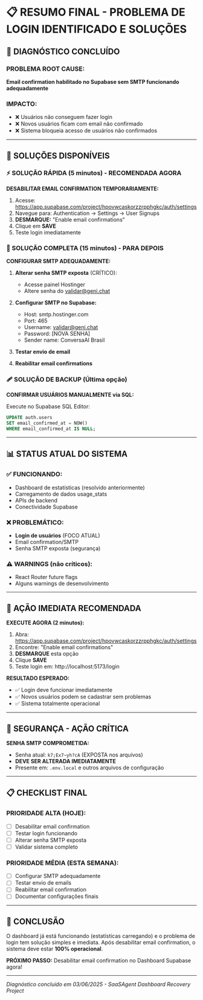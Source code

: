 # 📋 RESUMO FINAL - PROBLEMA DE LOGIN IDENTIFICADO E SOLUÇÕES

## 🚨 DIAGNÓSTICO CONCLUÍDO

### PROBLEMA ROOT CAUSE:
**Email confirmation habilitado no Supabase sem SMTP funcionando adequadamente**

### IMPACTO:
- ❌ Usuários não conseguem fazer login
- ❌ Novos usuários ficam com email não confirmado
- ❌ Sistema bloqueia acesso de usuários não confirmados

---

## 🎯 SOLUÇÕES DISPONÍVEIS

### ⚡ SOLUÇÃO RÁPIDA (5 minutos) - RECOMENDADA AGORA

**DESABILITAR EMAIL CONFIRMATION TEMPORARIAMENTE:**

1. Acesse: https://app.supabase.com/project/hpovwcaskorzzrpphgkc/auth/settings
2. Navegue para: Authentication → Settings → User Signups  
3. **DESMARQUE:** "Enable email confirmations"
4. Clique em **SAVE**
5. Teste login imediatamente

### 🔧 SOLUÇÃO COMPLETA (15 minutos) - PARA DEPOIS

**CONFIGURAR SMTP ADEQUADAMENTE:**

1. **Alterar senha SMTP exposta** (CRÍTICO):
   - Acesse painel Hostinger 
   - Altere senha do validar@geni.chat
   
2. **Configurar SMTP no Supabase:**
   - Host: smtp.hostinger.com
   - Port: 465  
   - Username: validar@geni.chat
   - Password: [NOVA SENHA]
   - Sender name: ConversaAI Brasil
   
3. **Testar envio de email**
4. **Reabilitar email confirmations**

### 🩹 SOLUÇÃO DE BACKUP (Última opção)

**CONFIRMAR USUÁRIOS MANUALMENTE via SQL:**

Execute no Supabase SQL Editor:
```sql
UPDATE auth.users 
SET email_confirmed_at = NOW()
WHERE email_confirmed_at IS NULL;
```

---

## 📊 STATUS ATUAL DO SISTEMA

### ✅ FUNCIONANDO:
- Dashboard de estatísticas (resolvido anteriormente)
- Carregamento de dados usage_stats  
- APIs de backend
- Conectividade Supabase

### ❌ PROBLEMÁTICO:
- **Login de usuários** (FOCO ATUAL)
- Email confirmation/SMTP
- Senha SMTP exposta (segurança)

### ⚠️ WARNINGS (não críticos):
- React Router future flags
- Alguns warnings de desenvolvimento

---

## 🎯 AÇÃO IMEDIATA RECOMENDADA

**EXECUTE AGORA (2 minutos):**

1. Abra: https://app.supabase.com/project/hpovwcaskorzzrpphgkc/auth/settings
2. Encontre: "Enable email confirmations"  
3. **DESMARQUE** esta opção
4. Clique **SAVE**
5. Teste login em: http://localhost:5173/login

**RESULTADO ESPERADO:**
- ✅ Login deve funcionar imediatamente
- ✅ Novos usuários podem se cadastrar sem problemas
- ✅ Sistema totalmente operacional

---

## 🔐 SEGURANÇA - AÇÃO CRÍTICA

**SENHA SMTP COMPROMETIDA:**
- Senha atual: `k7;Ex7~yh?cA` (EXPOSTA nos arquivos)
- **DEVE SER ALTERADA IMEDIATAMENTE**
- Presente em: `.env.local` e outros arquivos de configuração

---

## 📋 CHECKLIST FINAL

### PRIORIDADE ALTA (HOJE):
- [ ] Desabilitar email confirmation
- [ ] Testar login funcionando  
- [ ] Alterar senha SMTP exposta
- [ ] Validar sistema completo

### PRIORIDADE MÉDIA (ESTA SEMANA):
- [ ] Configurar SMTP adequadamente
- [ ] Testar envio de emails
- [ ] Reabilitar email confirmation
- [ ] Documentar configurações finais

---

## 🎉 CONCLUSÃO

O dashboard já está funcionando (estatísticas carregando) e o problema de login tem solução simples e imediata. Após desabilitar email confirmation, o sistema deve estar **100% operacional**.

**PRÓXIMO PASSO:** Desabilitar email confirmation no Dashboard Supabase agora!

---

*Diagnóstico concluído em 03/06/2025 - SaaSAgent Dashboard Recovery Project*
